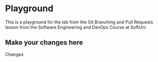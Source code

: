# Playground
This is a playground for the lab from the Git Branching and Pull Requests lesson from the Software Engineering and DevOps Course at SoftUni.

## Make your changes here
Changes
